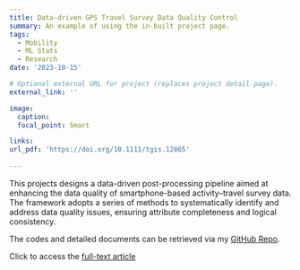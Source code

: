 ```yaml
---
title: Data-driven GPS Travel Survey Data Quality Control
summary: An example of using the in-built project page.
tags:
  - Mobility
  - ML Stats
  - Research
date: '2023-10-15'

# Optional external URL for project (replaces project detail page).
external_link: ''

image:
  caption: 
  focal_point: Smart

links:
url_pdf: 'https://doi.org/10.1111/tgis.12865'
  
---
```


This projects designs a data-driven post-processing pipeline aimed at enhancing the data quality of smartphone-based activity–travel survey data. The framework adopts a series of methods to systematically identify and address data quality issues, ensuring attribute completeness and logical consistency.

The codes and detailed documents can be retrieved via my [GitHub Repo](https://github.com/YaxuanSeanZhang/GPS-Data-Quality).

Click to access the [full-text article](https://doi.org/10.1111/tgis.12865)
